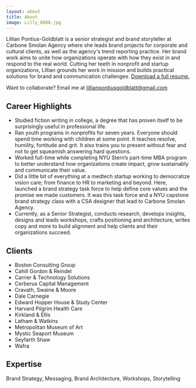 ```yaml
---
layout: about
title: About
image: Lilly_0988.jpg
---
```

Lillian Pontius-Goldblatt is a senior strategist and brand storyteller at Carbone Smolan Agency where she leads brand projects for corporate and cultural clients, as well as the agency's trend reporting practice. Her brand work aims to unite how organizations operate with how they exist in and respond to the real world. Cutting her teeth in nonprofit and startup organizations, Lillian grounds her work in mission and builds practical solutions for brand and communication challenges. [Download a full resume.](/assets/LPGResume.pdf)

Want to collaborate? Email me at [lillianpontiusgoldblatt@gmail.com](mailto:lillianpontiusgoldblatt@gmail.com)

## Career Highlights
- Studied fiction writing in college, a degree that has proven itself to be surprisingly useful in professional life.
- Ran youth programs in nonprofits for seven years. Everyone should spend time working with children at some point. It teaches resolve, humility, fortitude and grit. It also trains you to present without fear and not to get squeamish answering hard questions.
- Worked full-time while completing NYU Stern’s part-time MBA program to better understand how organizations create impact, grow sustainably and communicate their value.
- Did a little bit of everything at a medtech startup working to democratize vision care; from finance to HR to marketing and beyond. Here, launched a brand strategy task force to help define core values and the promise we made customers. It was this task force and a NYU capstone brand strategy class with a CSA designer that lead to Carbone Smolan Agency.
- Currently, as a Senior Strategist, conducts research, develops insights, designs and leads workshops, crafts positioning and architecture, writes copy and more to build alignment and help clients and their organizations succeed.

## Clients
- Boston Consulting Group
- Cahill Gordon & Reindel
- Carrier & Technology Solutions
- Cerberus Capital Management
- Cravath, Swaine & Moore
- Dale Carnegie
- Edward Hopper House & Study Center
- Harvard Pilgrim Health Care
- Kirkland & Ellis
- Latham & Watkins
- Metropolitan Museum of Art
- Mystic Seaport Museum
- Seyfarth Shaw
- Wafra

## Expertise
Brand Strategy, Messaging, Brand Architecture, Workshops, Storytelling
